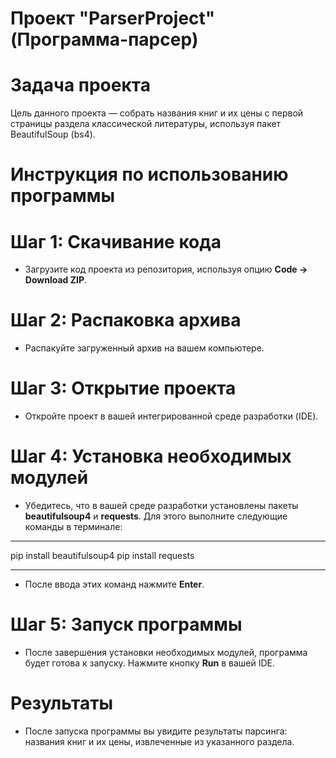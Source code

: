 # Проект "ParserProject" (Программа-парсер)

# Задача проекта

Цель данного проекта — собрать названия книг и их цены с первой страницы раздела классической литературы, используя пакет BeautifulSoup (bs4).

# Инструкция по использованию программы

# Шаг 1: Скачивание кода

- Загрузите код проекта из репозитория, используя опцию **Code -> Download ZIP**.

# Шаг 2: Распаковка архива

- Распакуйте загруженный архив на вашем компьютере.

# Шаг 3: Открытие проекта

- Откройте проект в вашей интегрированной среде разработки (IDE).

# Шаг 4: Установка необходимых модулей

- Убедитесь, что в вашей среде разработки установлены пакеты **beautifulsoup4** и **requests**. Для этого выполните следующие команды в терминале:

*** 
pip install beautifulsoup4
pip install requests
***
- После ввода этих команд нажмите **Enter**.

# Шаг 5: Запуск программы

- После завершения установки необходимых модулей, программа будет готова к запуску. Нажмите кнопку **Run** в вашей IDE.

  
# Результаты

- После запуска программы вы увидите результаты парсинга: названия книг и их цены, извлеченные из указанного раздела.


